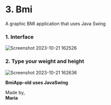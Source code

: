 # 3. Bmi
 A graphic BMI application that uses Java Swing

 ### 1. Interface
 
![Screenshot 2023-10-21 162526](https://github.com/monocat-maria/Systems-Development/assets/129681589/3805ff84-73f9-4f46-bf9b-b4e1bacf516b)

 ### 2. Type your weight and height

 ![Screenshot 2023-10-21 162636](https://github.com/monocat-maria/Systems-Development/assets/129681589/2a1ab0b9-400a-4d4a-92f4-8cf7a9cffef4)

**BmiApp-old uses JavaSwing**

Made by,<br>
**Maria**
